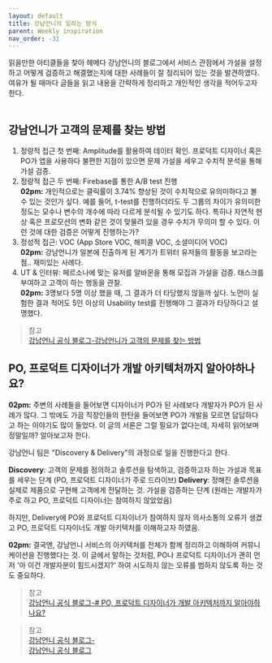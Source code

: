```yaml
---
layout: default
title: 강남언니의 일하는 방식
parent: Weekly inspiration
nav_order: -31
---
```


읽을만한 아티클들을 찾아 헤메다 강남언니의 블로그에서 서비스 관점에서 가설을 설정하고 어떻게 검증하고 해결했는지에 대한 사례들이 잘 정리되어 있는 것을 발견하였다. 여유가 될 때마다 글들을 읽고 내용을 간략하게 정리하고 개인적인 생각을 적어두고자 한다.<br><br>

## 강남언니가 고객의 문제를 찾는 방법
1. 정량적 접근 첫 번째: Amplitude를 활용하여 데이터 확인. 프로덕트 디자이너 혹은 PO가 앱을 사용하다 불편한 지점이 있으면 문제 가설을 세우고 수치적 분석을 통해 가설 검증.<br>
2. 정량적 접근 두 번째: Firebase를 통한 A/B test 진행
   <br>
   **02pm:** 개인적으로는 클릭률이 3.74% 향상된 것이 수치적으로 유의미하다고 볼 수 있는 것인가 싶다. 예를 들어, t-test를 진행하더라도 두 그룹의 차이가 유의미한 정도는 모수나 변수의 개수에 따라 다르게 분석될 수 있기도 하다. 특히나 자연적 현상 혹은 프로모션의 변화 같은 것이 맞물려 있을 경우 수치가 무의미 할 수 있다. 이런 것에 대한 검증은 어떻게 진행하는가? <br>
3. 정성적 접근: VOC (App Store VOC, 해피콜 VOC, 소셜미디어 VOC)
   <br>
   **02pm:** 강남언니가 일본에 진출하게 된 계기가 트위터 유저들의 활동을 보고라는 점.. 재미있는 사례다.<br>
4. UT & 인터뷰: 페르소나에 맞는 유저를 알바몬을 통해 모집과 가설을 검증. 태스크를 부여하고 고객이 하는 행동을 관찰.<br>
   **02pm:** 3명보다 5명 이상 했을 때, 그 결과가 더 타당했지 않을까 싶다. 노먼이 실험한 결과 적어도 5인 이상의 Usability test를 진행해야 그 결과가 타당하다고 설명했다.

> 참고<br>
> [강남언니 공식 블로그-강남언니가 고객의 문제를 찾는 방법](https://blog.gangnamunni.com/post/userproblem)


## PO, 프로덕트 디자이너가 개발 아키텍처까지 알아야하나요?

**02pm:** 주변의 사례들을 들어보면 디자이너가 PO가 된 사례보다 개발자가 PO가 된 사례가 많다. 그 밖에도 가끔 직장인들의 한탄을 들어보면 PO가 개발을 모르면 답답하다고 하는 이야기도 많이 들었다. 이 글의 서론은 그럴 필요가 없다는데, 자세히 읽어보며 정말일까? 알아보고자 한다.

강남언니 팀은 "Discovery & Delivery"의 과정으로 일을 진행한다고 한다.

**Discovery**: 고객의 문제를 정의하고 솔루션을 탐색하고, 검증하고자 하는 가설과 목표를 세우는 단계 (PO, 프로덕트 디자이너가 주로 드라이브)
**Delivery**: 정해진 솔루션을 실제로 제품으로 구현해 고객에게 전달하는 것. 가설을 검증하는 단계 (원래는 개발자가 주로 하고 PO, 프로덕트 디자이너는 참여하지 않았었음)

하지만, Delivery에 PO와 프로덕트 디자이너가 참여하지 않자 의사소통의 오류가 생겼고 PO, 프로덕트 디자이너도 개발 아키텍처를 이해하고자 하였음.

**02pm:** 결국엔, 강남언니 서비스의 아키텍처를 전체가 함께 정리하고 이해하여 커뮤니케이션을 진행했다는 것. 이 글에서 말하는 것처럼, PO나 프로덕트 디자이너가 괜히 먼저 '아 이건 개발자분이 힘드시겠지?' 하여 시도하지 않는 오류를 범하지 않도록 하는 것도 중요하다.

> 참고<br>
> [강남언니 공식 블로그-# PO, 프로덕트 디자이너가 개발 아키텍처까지 알아야하나요?](https://blog.gangnamunni.com/post/Architecture-sync)




> 참고<br>
> [강남언니 공식 블로그-](https://blog.gangnamunni.com/post/how-to-build-a-product/)<br>
> [강남언니 공식 블로그](https://blog.gangnamunni.com/post/okr)<br>
